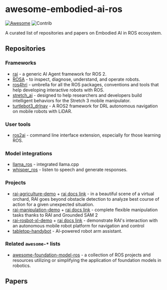 # awesome-embodied-ai-ros

[![Awesome](https://awesome.re/badge.svg)](https://awesome.re)
<img src="https://img.shields.io/badge/Contributions-Welcome-278ea5" alt="Contrib"/>

A curated list of repositories and papers on Embodied AI in ROS ecosystem.

## Repositories

### Frameworks

- [rai](https://github.com/RobotecAI/rai) - a generic AI Agent framework for ROS 2.
- [ROSA](https://github.com/nasa-jpl/rosa) - to inspect, diagnose, understand, and operate robots.
- [ros4hri](https://github.com/ros4hri) - umbrella for all the ROS packages, conventions and tools that help developing interactive robots with ROS.
- [stretch_ai](https://github.com/hello-robot/stretch_ai) - designed to help researchers and developers build intelligent behaviors for the Stretch 3 mobile manipulator.
- [turtlebot3_drlnav](https://github.com/tomasvr/turtlebot3_drlnav) - A ROS2 framework for DRL autonomous navigation on mobile robots with LiDAR.

### User tools

- [ros2ai](https://github.com/fujitatomoya/ros2ai) - command line interface extension, especially for those learning ROS.

### Model integrations

- [llama_ros](https://github.com/mgonzs13/llama_ros) - integrated llama.cpp
- [whisper_ros](https://github.com/mgonzs13/whisper_ros) - listen to speech and generate responses.

### Projects

- [rai-agriculture-demo](https://github.com/RobotecAI/rai-agriculture-demo) + [rai docs link](https://github.com/RobotecAI/rai/blob/development/docs/demos/agriculture.md) - in a beautiful scene of a virtual orchard, RAI goes beyond obstacle detection to analyze best course of action for a given unexpected situation.
- [rai-manipulation-demo](https://github.com/RobotecAI/rai-manipulation-demo) + [rai docs link](https://github.com/RobotecAI/rai/blob/development/docs/demos/manipulation.md) - complete flexible manipulation tasks thanks to RAI and Grounded SAM 2 
- [rai-rosbot-xl-demo](https://github.com/RobotecAI/rai-rosbot-xl-demo) + [rai docs link](https://github.com/RobotecAI/rai/blob/development/docs/demos/rosbot_xl.md) - demonstrate RAI's interaction with an autonomous mobile robot platform for navigation and control
- [tabletop-handybot](https://github.com/ycheng517/tabletop-handybot) - AI-powered robot arm assistant.

### Related `awesome-*` lists

- [awesome-foundation-model-ros](https://github.com/ycheng517/awesome-foundation-model-ros) - a collection of ROS projects and resources utilizing or simplifying the application of foundation models in robotics.

## Papers
